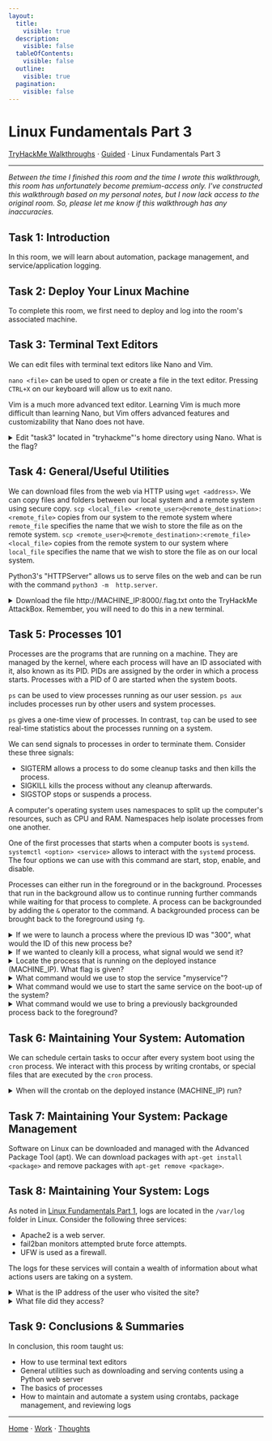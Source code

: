 ```yaml
---
layout:
  title:
    visible: true
  description:
    visible: false
  tableOfContents:
    visible: false
  outline:
    visible: true
  pagination:
    visible: false
---
```


# Linux Fundamentals Part 3

[TryHackMe Walkthroughs](./) ⋅ [Guided](../) ⋅ Linux Fundamentals Part 3

***

*Between the time I finished this room and the time I wrote this walkthrough, this room has unfortunately become premium-access only. I've constructed this walkthrough based on my personal notes, but I now lack access to the original room. So, please let me know if this walkthrough has any inaccuracies.*

## Task 1: Introduction

In this room, we will learn about automation, package management, and service/application logging.

## Task 2: Deploy Your Linux Machine

To complete this room, we first need to deploy and log into the room's associated machine.

## Task 3: Terminal Text Editors

We can edit files with terminal text editors like Nano and Vim.

`nano <file>` can be used to open or create a file in the text editor. Pressing `CTRL+X` on our keyboard will allow us to exit nano.

Vim is a much more advanced text editor. Learning Vim is much more difficult than learning Nano, but Vim offers advanced features and customizability that Nano does not have.

<details>

<summary>Edit "task3" located in "tryhackme"'s home directory using Nano. What is the flag?</summary>

THM{TEXT\_EDITORS}

Navigate to "tryhackme"'s home directory and run `nano task3` to edit the file.

</details>

## Task 4: General/Useful Utilities

We can download files from the web via HTTP using `wget <address>`. We can copy files and folders between our local system and a remote system using secure copy. `scp <local_file> <remote_user>@<remote_destination>:<remote_file>` copies from our system to the remote system where `remote_file` specifies the name that we wish to store the file as on the remote system. `scp <remote_user>@<remote_destination>:<remote_file> <local_file>` copies from the remote system to our system where `local_file` specifies the name that we wish to store the file as on our local system.

Python3's "HTTPServer" allows us to serve files on the web and can be run with the command `python3 -m  http.server`.

<details>

<summary>Download the file http://MACHINE_IP:8000/.flag.txt onto the TryHackMe AttackBox. Remember, you will need to do this in a new terminal.</summary>

THM{WGET\_WEBSERVER}

First start a web server in the home directory of "tryhackme" with `python3 -m http.server`. Then, use `wget http://<machine_ip>:8000/.flag.txt` to download the file. Make sure to replace `<machine_ip>` with the IP of the machine. 

</details>

## Task 5: Processes 101

Processes are the programs that are running on a machine. They are managed by the kernel, where each process will have an ID associated with it, also known as its PID. PIDs are assigned by the order in which a process starts. Processes with a PID of 0 are started when the system boots.

`ps` can be used to view processes running as our user session. `ps aux` includes processes run by other users and system processes.

`ps` gives a one-time view of processes. In contrast, `top` can be used to see real-time statistics about the processes running on a system.

We can send signals to processes in order to terminate them. Consider these three signals:
* SIGTERM allows a process to do some cleanup tasks and then kills the process.
* SIGKILL kills the process without any cleanup afterwards.
* SIGSTOP stops or suspends a process.

A computer's operating system uses namespaces to split up the computer's resources, such as CPU and RAM. Namespaces help isolate processes from one another.

One of the first processes that starts when a computer boots is `systemd`. `systemctl <option> <service>` allows to interact with the `systemd` process. The four options we can use with this command are start, stop, enable, and disable.

Processes can either run in the foreground or in the background. Processes that run in the background allow us to continue running further commands while waiting for that process to complete. A process can be backgrounded by adding the `&` operator to the command. A backgrounded process can be brought back to the foreground using `fg`.

<details>

<summary>If we were to launch a process where the previous ID was "300", what would the ID of this new process be?</summary>

301

IDs are assigned by the order in which a process starts. If the previous ID was 300, then the next ID assigned will be 300 + 1 = 301.

</details>

<details>

<summary>If we wanted to cleanly kill a process, what signal would we send it?</summary>

SIGTERM

The SIGTERM signal kills a process but allows it to clean up beforehand.

</details>

<details>

<summary>Locate the process that is running on the deployed instance (MACHINE_IP). What flag is given?</summary>

THM{PROCESSES}

We can view processes with `ps aux`.

</details>

<details>

<summary>What command would we use to stop the service "myservice"?</summary>

systemctl stop myservice

`systemctl <option> <service>` allows us to interact with the systemd process. To stop a service, we use the stop option.

</details>

<details>

<summary>What command would we use to start the same service on the boot-up of the system?</summary>

systemctl enable myservice

`systemctl <option> <service>` allows us to interact with the systemd process. To start a service on boot-up, we use the enable option.

</details>

<details>

<summary>What command would we use to bring a previously backgrounded process back to the foreground?</summary>

fg

`fg` brings a previously backgrounded process back to focus.

</details>

## Task 6: Maintaining Your System: Automation

We can schedule certain tasks to occur after every system boot using the `cron` process. We interact with this process by writing crontabs, or special files that are executed by the `cron` process.

<details>

<summary>When will the crontab on the deployed instance (MACHINE_IP) run?</summary>

@reboot

View the crontab on the machine with `nano <file>`.

</details>

## Task 7: Maintaining Your System: Package Management

Software on Linux can be downloaded and managed with the Advanced Package Tool (apt). We can download packages with `apt-get install <package>` and remove packages with `apt-get remove <package>`.

## Task 8: Maintaining Your System: Logs

As noted in [Linux Fundamentals Part 1](linux-fundamentals-part-1.md), logs are located in the `/var/log` folder in Linux. Consider the following three services:
* Apache2 is a web server.
* fail2ban monitors attempted brute force attempts.
* UFW is used as a firewall.

The logs for these services will contain a wealth of information about what actions users are taking on a system.

<details>

<summary>What is the IP address of the user who visited the site?</summary>

10.9.232.111

Navigate to `/var/log/apache2` and look through the access logs.

</details>

<details>

<summary>What file did they access?</summary>

catsanddogs.jpg

Navigate to `/var/log/apache2` and look through the access logs.

</details>

## Task 9: Conclusions & Summaries

In conclusion, this room taught us:
* How to use terminal text editors
* General utilities such as downloading and serving contents using a Python web server
* The basics of processes
* How to maintain and automate a system using crontabs, package management, and reviewing logs

***

[Home](https://app.gitbook.com/o/0kO27okC5uVB9ALX3rho/s/036xtfEIzcEdGegONXWM/) ⋅ [Work](https://app.gitbook.com/o/0kO27okC5uVB9ALX3rho/s/WaFS755Q4sf02CxLcghQ/) ⋅ [Thoughts](https://app.gitbook.com/o/0kO27okC5uVB9ALX3rho/s/s4QQPMntQ25hmJToKSOu/)
